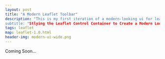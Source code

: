 ```yaml
---
layout: post
title: "A Modern Leaflet Toolbar"
description: "This is my first iteration of a modern-looking ui for leaflet maps
subtitle: "Stlying the Leaflet Control Container to Create a Modern Looking Toolbar"
tags: leaflet
map: leaflet-1.0.html
header-img: modern-ui-wide.png
---
```

Coming Soon...
